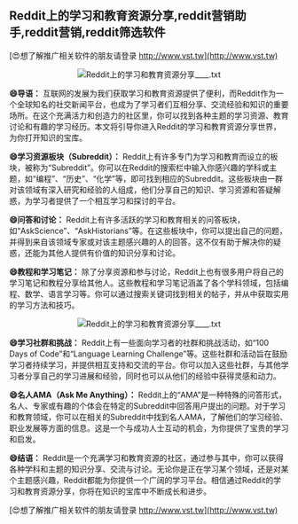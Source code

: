 ## **Reddit上的学习和教育资源分享,reddit营销助手,reddit营销,reddit筛选软件**

[😍想了解推广相关软件的朋友请登录 http://www.vst.tw](http://www.vst.tw)

 <center><img src="https://vst.tw/MP4/tuiguang/png/5.png" alt="Reddit上的学习和教育资源分享____.txt"></center>

**😄导语：**
互联网的发展为我们获取学习和教育资源提供了便利，而Reddit作为一个全球知名的社交新闻平台，也成为了学习者们互相分享、交流经验和知识的重要场所。在这个充满活力和创造力的社区里，你可以找到各种主题的学习资源、教育讨论和有趣的学习经历。本文将引导你进入Reddit的学习和教育资源分享世界，为你打开知识的宝库。

**😄学习资源板块（Subreddit）：**
Reddit上有许多专门为学习和教育而设立的板块，被称为“Subreddit”。你可以在Reddit的搜索栏中输入你感兴趣的学科或主题，如“编程”、“历史”、“化学”等，即可找到相应的Subreddit。这些板块由一群对该领域有深入研究和经验的人组成，他们分享自己的知识、学习资源和答疑解惑，为学习者提供了一个相互学习和探讨的平台。

**😄问答和讨论：**
Reddit上有许多活跃的学习和教育相关的问答板块，如“AskScience”、“AskHistorians”等。在这些板块中，你可以提出自己的问题，并得到来自该领域专家或对该主题感兴趣的人的回答。这不仅有助于解决你的疑惑，还能为其他人提供有价值的知识分享和讨论。

**😄教程和学习笔记：**
除了分享资源和参与讨论，Reddit上也有很多用户将自己的学习笔记和教程分享给其他人。这些教程和学习笔记涵盖了各个学科领域，包括编程、数学、语言学习等。你可以通过搜索关键词找到相关的帖子，并从中获取实用的学习方法和技巧。

 <center><img src="https://vst.tw/MP4/tuiguang/png/2.png" alt="Reddit上的学习和教育资源分享____.txt"></center>

**😄学习社群和挑战：**
Reddit上有一些面向学习者的社群和挑战活动，如“100 Days of Code”和“Language Learning Challenge”等。这些社群和活动旨在鼓励学习者持续学习，并提供相互支持和交流的平台。你可以加入这些社群，与其他学习者分享自己的学习进展和经验，同时也可以从他们的经验中获得灵感和动力。

**😄名人AMA（Ask Me Anything）：**
Reddit上的“AMA”是一种特殊的问答形式，名人、专家或有趣的个体会在特定的Subreddit中回答用户提出的问题。对于学习和教育领域，你可以在相关的Subreddit中找到名人AMA，了解他们的学习经验、职业发展等方面的信息。这是一个与成功人士互动的机会，为你提供了宝贵的学习和启发。

**😄结语：**
Reddit是一个充满学习和教育资源的社区，通过参与其中，你可以获得各种学科和主题的知识分享、交流与讨论。无论你是正在学习某个领域，还是对某个主题感兴趣，Reddit都能为你提供一个广阔的学习平台。相信通过Reddit的学习和教育资源分享，你将在知识的宝库中不断成长和进步。

[😍想了解推广相关软件的朋友请登录 http://www.vst.tw](http://www.vst.tw)



